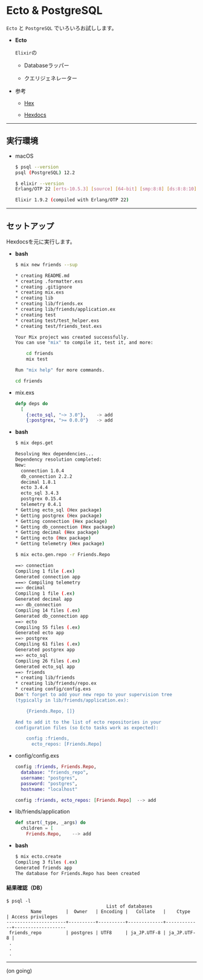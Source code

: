 # Ecto & PostgreSQL

`Ecto` と `PostgreSQL` でいろいろお試しします。

- __Ecto__

  `Elixir`の
  - Databaseラッパー

  - クエリジェネレーター

- 参考

  - [Hex](https://hex.pm/packages/ecto_sql)

  - [Hexdocs](https://hexdocs.pm/ecto/getting-started.html)

---

## 実行環境

- macOS

  ```bash
  $ psql --version
  psql (PostgreSQL) 12.2

  $ elixir --version
  Erlang/OTP 22 [erts-10.5.3] [source] [64-bit] [smp:8:8] [ds:8:8:10] [async-threads:1] [hipe]

  Elixir 1.9.2 (compiled with Erlang/OTP 22)
  ```

---

## セットアップ

Hexdocsを元に実行します。

- __bash__

  ```bash
  $ mix new friends --sup

  * creating README.md
  * creating .formatter.exs
  * creating .gitignore
  * creating mix.exs
  * creating lib
  * creating lib/friends.ex
  * creating lib/friends/application.ex
  * creating test
  * creating test/test_helper.exs
  * creating test/friends_test.exs

  Your Mix project was created successfully.
  You can use "mix" to compile it, test it, and more:

      cd friends
      mix test

  Run "mix help" for more commands.
  ```

  ```bash
  cd friends
  ```

- mix.exs

  ```elixir
  defp deps do
    [
      {:ecto_sql, "~> 3.0"},    -> add
      {:postgrex, ">= 0.0.0"}   -> add
  ```

- __bash__

  ```bash
  $ mix deps.get

  Resolving Hex dependencies...
  Dependency resolution completed:
  New:
    connection 1.0.4
    db_connection 2.2.2
    decimal 1.8.1
    ecto 3.4.4
    ecto_sql 3.4.3
    postgrex 0.15.4
    telemetry 0.4.1
  * Getting ecto_sql (Hex package)
  * Getting postgrex (Hex package)
  * Getting connection (Hex package)
  * Getting db_connection (Hex package)
  * Getting decimal (Hex package)
  * Getting ecto (Hex package)
  * Getting telemetry (Hex package)
  ```

  ```bash
  $ mix ecto.gen.repo -r Friends.Repo

  ==> connection
  Compiling 1 file (.ex)
  Generated connection app
  ===> Compiling telemetry
  ==> decimal
  Compiling 1 file (.ex)
  Generated decimal app
  ==> db_connection
  Compiling 14 files (.ex)
  Generated db_connection app
  ==> ecto
  Compiling 55 files (.ex)
  Generated ecto app
  ==> postgrex
  Compiling 61 files (.ex)
  Generated postgrex app
  ==> ecto_sql
  Compiling 26 files (.ex)
  Generated ecto_sql app
  ==> friends
  * creating lib/friends
  * creating lib/friends/repo.ex
  * creating config/config.exs
  Don't forget to add your new repo to your supervision tree
  (typically in lib/friends/application.ex):

      {Friends.Repo, []}

  And to add it to the list of ecto repositories in your
  configuration files (so Ecto tasks work as expected):

      config :friends,
        ecto_repos: [Friends.Repo]
  ```

- config/config.exs

  ```elixir
  config :friends, Friends.Repo,
    database: "friends_repo",
    username: "postgres",
    password: "postgres",
    hostname: "localhost"

  config :friends, ecto_repos: [Friends.Repo]  --> add
  ```

- lib/friends/application

  ```elixir
  def start(_type, _args) do
    children = [
      Friends.Repo,    --> add
  ```

- __bash__

  ```bash
  $ mix ecto.create
  Compiling 3 files (.ex)
  Generated friends app
  The database for Friends.Repo has been created
  ```

#### 結果確認（DB）

```postgres
$ psql -l
                                     List of databases
         Name         |  Owner   | Encoding |   Collate   |    Ctype    | Access privileges 
----------------------+----------+----------+-------------+-------------+-------------------
 friends_repo         | postgres | UTF8     | ja_JP.UTF-8 | ja_JP.UTF-8 | 
 .
 .
 .
```

---

(on going)
